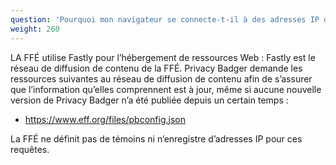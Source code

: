 ```yaml
---
question: 'Pourquoi mon navigateur se connecte-t-il à des adresses IP de fastly.com lors du démarrage après installation de Privacy Badger ?'
weight: 260
---
```


LA FFÉ utilise Fastly pour l’hébergement de ressources Web : Fastly est le réseau de diffusion de contenu de la FFÉ. Privacy Badger demande les ressources suivantes au réseau de diffusion de contenu afin de s’assurer que l’information qu’elles comprennent est à jour, même si aucune nouvelle version de Privacy Badger n’a été publiée depuis un certain temps :

* https://www.eff.org/files/pbconfig.json

La FFÉ ne définit pas de témoins ni n’enregistre d’adresses IP pour ces requêtes.
